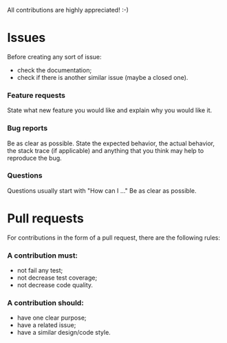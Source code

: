 All contributions are highly appreciated! :-)

# Issues

Before creating any sort of issue:

* check the documentation;
* check if there is another similar issue (maybe a closed one).

### Feature requests
State what new feature you would like and explain why you would like it.

### Bug reports
Be as clear as possible. State the expected behavior, the actual behavior, the stack trace (if applicable) 
and anything that you think may help to reproduce the bug.

### Questions
Questions usually start with "How can I ..." Be as clear as possible.


# Pull requests
For contributions in the form of a pull request, there are the following rules:

### A contribution must:

* not fail any test;
* not decrease test coverage;
* not decrease code quality.

### A contribution should:

* have one clear purpose;
* have a related issue;
* have a similar design/code style.
